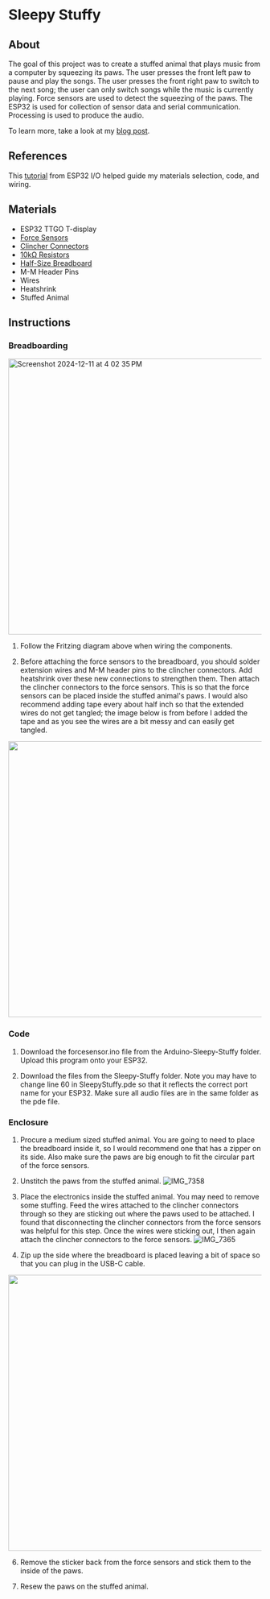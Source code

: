 # Sleepy Stuffy

## About 
The goal of this project was to create a stuffed animal that plays music from a computer by squeezing its paws. The user presses the front left paw to pause and play the songs. The user presses the front right paw to switch to the next song; the user can only switch songs while the music is currently playing. Force sensors are used to detect the squeezing of the paws. The ESP32 is used for collection of sensor data and serial communication. Processing is used to produce the audio. 

To learn more, take a look at my [blog post](https://diamond-bovid-ab4.notion.site/Sleepy-Stuffy-159f9793688a8057ae60ee97d9da9bd6?pvs=4).

## References 
This [tutorial](https://esp32io.com/tutorials/esp32-force-sensor) from ESP32 I/O helped guide my materials selection, code, and wiring. 

## Materials 
+ ESP32 TTGO T-display
+ [Force Sensors](https://www.amazon.com/dp/B0D2K6TVLT?&linkCode=sl1&tag=zlufy-20&linkId=26d261d15dd229a10de99e30bdbb5997&language=en_US&ref_=as_li_ss_tl)
+ [Clincher Connectors](https://www.sparkfun.com/products/14195)
+ [10kΩ Resistors](https://www.sparkfun.com/products/11508) 
+ [Half-Size Breadboard](https://www.amazon.com/DIYables-Half-Size-Breadboard-Arduino-Raspberry/dp/B0BXKM8DQ8?ref_=ast_sto_dp&th=1&psc=1)
+ M-M Header Pins
+ Wires
+ Heatshrink
+ Stuffed Animal

## Instructions 

### Breadboarding 
<img width="548" alt="Screenshot 2024-12-11 at 4 02 35 PM" src="https://github.com/user-attachments/assets/7ec8a20e-09b0-4042-a159-6e0d4e961e32" />

1. Follow the Fritzing diagram above when wiring the components.
   
2. Before attaching the force sensors to the breadboard, you should solder extension wires and M-M header pins to the clincher connectors. Add heatshrink over these new connections to strengthen them. Then attach the clincher connectors to the force sensors. This is so that the force sensors can be placed inside the stuffed animal's paws. I would also recommend adding tape every about half inch so that the extended wires do not get tangled; the image below is from before I added the tape and as you see the wires are a bit messy and can easily get tangled. 
<img width="548"  src="https://github.com/user-attachments/assets/54283929-688b-4f3b-a3da-86e77b30c3d2" />

### Code 
1. Download the forcesensor.ino file from the Arduino-Sleepy-Stuffy folder. Upload this program onto your ESP32.

2. Download the files from the Sleepy-Stuffy folder. Note you may have to change line 60 in SleepyStuffy.pde so that it reflects the correct port name for your ESP32. Make sure all audio files are in the same folder as the pde file.

### Enclosure 
1. Procure a medium sized stuffed animal. You are going to need to place the breadboard inside it, so I would recommend one that has a zipper on its side. Also make sure the paws are big enough to fit the circular part of the force sensors.

2. Unstitch the paws from the stuffed animal. ![IMG_7358](https://github.com/user-attachments/assets/28cb4c21-fe4c-4015-b44b-798733c1c8c5)

3. Place the electronics inside the stuffed animal. You may need to remove some stuffing. Feed the wires attached to the clincher connectors through so they are sticking out where the paws used to be attached. I found that disconnecting the clincher connectors from the force sensors was helpful for this step. Once the wires were sticking out, I then again attach the clincher connectors to the force sensors.
![IMG_7365](https://github.com/user-attachments/assets/152a6ff6-0d59-4fc7-98a1-851226370a61)

5. Zip up the side where the breadboard is placed leaving a bit of space so that you can plug in the USB-C cable.
<img width="548"  src="https://github.com/user-attachments/assets/ce204e97-2627-4aec-8077-ff20e4b04207" />

6. Remove the sticker back from the force sensors and stick them to the inside of the paws.

7. Resew the paws on the stuffed animal.

